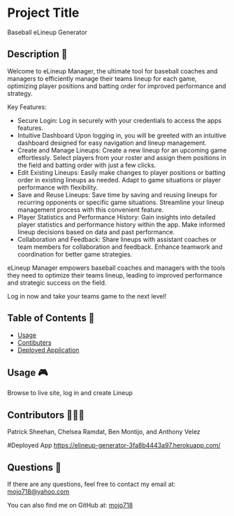 # Project Title
Baseball eLineup Generator

## Description 🔎
Welcome to eLineup Manager, the ultimate tool for baseball coaches and managers 
to efficiently manage their teams lineup for each game, optimizing player positions
and batting order for improved performance and strategy.

Key Features:

- Secure Login: Log in securely with your credentials to access the apps features.
- Intuitive Dashboard Upon logging in, you will be greeted with an intuitive 
  dashboard designed for easy navigation and lineup management.
- Create and Manage Lineups: Create a new lineup for an upcoming game effortlessly. 
  Select players from your roster and assign them positions in the field and batting
  order with just a few clicks.
- Edit Existing Lineups: Easily make changes to player positions or batting order in
  existing lineups as needed. Adapt to game situations or player performance with flexibility.
- Save and Reuse Lineups: Save time by saving and reusing lineups for recurring 
  opponents or specific game situations. Streamline your lineup management process
  with this convenient feature.
- Player Statistics and Performance History: Gain insights into detailed player 
  statistics and performance history within the app. Make informed lineup decisions
  based on data and past performance.
- Collaboration and Feedback: Share lineups with assistant coaches or team members 
  for collaboration and feedback. Enhance teamwork and coordination for better game strategies.

eLineup Manager empowers baseball coaches and managers with the tools they need to optimize
their teams lineup, leading to improved performance and strategic success on the field.

Log in now and take your teams game to the next level!

## Table of Contents 📖

- [Usage](#usage-🎮)
- [Contibuters](#Contributors-🧑‍🤝‍🧑)
- [Deployed Application](#deployed-application-🚀)


## Usage 🎮
Browse to live site, log in and create Lineup

## Contributors 🧑‍🤝‍🧑
Patrick Sheehan, Chelsea Ramdat, Ben Montijo, and Anthony Velez

#Deployed App
https://elineup-generator-3fa8b4443a97.herokuapp.com/

## Questions 🙋
If there are any questions, feel free to contact my email at: mojo718@yahoo.com

You can also find me on GitHub at: [mojo718](https://www.github.com/mojo718)
